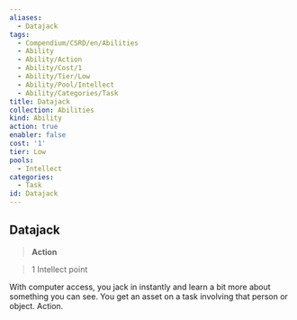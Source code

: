 ```yaml
---
aliases:
  - Datajack
tags:
  - Compendium/CSRD/en/Abilities
  - Ability
  - Ability/Action
  - Ability/Cost/1
  - Ability/Tier/Low
  - Ability/Pool/Intellect
  - Ability/Categories/Task
title: Datajack
collection: Abilities
kind: Ability
action: true
enabler: false
cost: '1'
tier: Low
pools:
  - Intellect
categories:
  - Task
id: Datajack
---
```

## Datajack    
>**Action**    
>1 Intellect point  
    
With computer access, you jack in instantly and learn a bit more about something you can see. You get an asset on a task involving that person or object. Action.
